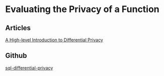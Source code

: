 # Evaluating the Privacy of a Function

## Articles

[A High-level Introduction to Differential Privacy](https://towardsdatascience.com/a-high-level-introduction-to-differential-privacy-edd20e6adc3b)

## Github

[sql-differential-privacy](https://github.com/uber/sql-differential-privacy)
